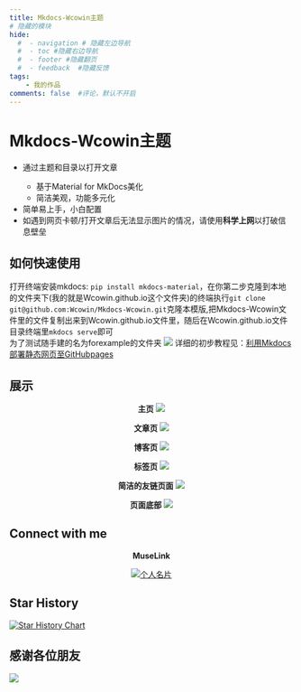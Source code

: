 ```yaml
---
title: Mkdocs-Wcowin主题
# 隐藏的模块
hide:
  #  - navigation # 隐藏左边导航
  #  - toc #隐藏右边导航
  #  - footer #隐藏翻页
  #  - feedback  #隐藏反馈
tags:
    - 我的作品
comments: false  #评论，默认不开启
---
```


# Mkdocs-Wcowin主题

<div id="rcorners2" >
  <ul>
    <li>通过主题和目录以打开文章</li>
    <ul>
      <li>基于Material for MkDocs美化</li>
      <li>简洁美观，功能多元化</li>
    </ul>
    <li>简单易上手，小白配置</li>
    <li>
      如遇到网页卡顿/打开文章后无法显示图片的情况，请使用<strong>科学上网</strong>以打破信息壁垒
    </li>
  </ul>
</div> 

## 如何快速使用
打开终端安装mkdocs: `pip install mkdocs-material`，在你第二步克隆到本地的文件夹下(我的就是Wcowin.github.io这个文件夹)的终端执行`git clone git@github.com:Wcowin/Mkdocs-Wcowin.git`克隆本模版,把Mkdocs-Wcowin文件里的文件复制出来到Wcowin.github.io文件里，随后在Wcowin.github.io文件目录终端里`mkdocs serve`即可  
为了测试随手建的名为forexample的文件夹
![](https://cn.mcecy.com/image/20231014/c8f94f481009a3127ad6e0e08a317659.png)
详细的初步教程见：[利用Mkdocs部署静态网页至GitHubpages](https://wcowin.work/blog/Mkdocs/mkdocs1/)

## 展示
<center>

**主页**
![](https://cn.mcecy.com/image/20231014/cda59880832afc0431a15b5c1ccc2203.png)  

**文章页**
![](https://cn.mcecy.com/image/20231014/589c5daf1c07116225ea93131b7a1a36.png)    

**博客页**
![](https://cn.mcecy.com/image/20231014/404bafe5eb3d7259638e442b2c31729b.png)  

**标签页**
![](https://cn.mcecy.com/image/20231014/425bf7fef96dd23e80b0c32da0819c5e.png)  

**简洁的友链页面**
![](https://cn.mcecy.com/image/20231014/a6272231f79b3ebd1c91add55be5ec5e.png)  

**页面底部**
![](https://cn.mcecy.com/image/20231014/4631396ede3295cdba9176fbb6b9e02c.png)
</center>

## Connect with me

<center>

**MuseLink**

<p>
  
  <a href="https://muselink.cc/Wcowin" target="_blank">
    <img src="https://cn.mcecy.com/image/20230822/24afe45d85f111894db6db75d74d1f1d.png" alt="个人名片">
  </a>
</p>  


</center>




## Star History

[![Star History Chart](https://api.star-history.com/svg?repos=Wcowin/Mkdocs-Wcowin&type=Date)](https://star-history.com/#Wcowin/Mkdocs-Wcowin&Date)


## 感谢各位朋友

![](https://cn.mcecy.com/image/20231014/e07e117eece8d2afbda2702a27166e26.png)